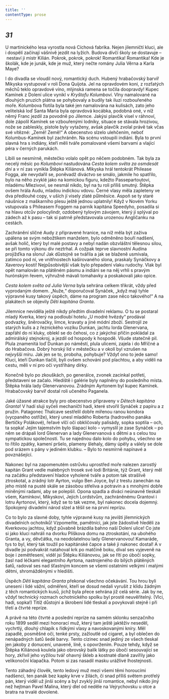 ```yaml
---
title: ''
contentType: prose
---
```


<section>

## _31_

U martinického lesa vyrostla nová Cíchová fabrika. Nejen jilemničtí kluci, ale i dospělí začínají vášnivě jezdit na lyžích. Budova dívčí školy se dostavuje – nestaví ji mistr Kilián. Pokrok, pokrok, pokrok! Romantika! Romantika! Kde je školák, kde je junák, kde je muž, který nečte romány Julia Věrna a Karla Maye?

I do divadla se vloudil nový, romantický duch. Hubený hrabačovský barvíř Mikyska vystupoval v roli Dona Quijota. Jel na opravdovém koni, z rozťatých měchů teklo opravdové víno, mlýnská ramena se točila doopravdy! Kupec Kamínek z Dolení ulice vynikl v _Kryštofu Kolumbovi_. Vlny namalované na dlouhých pruzích plátna se pohybovaly a budily tak iluzi rozbouřeného moře. Kolumbova flotila byla také jen namalována na kulisách, zato jeho velitelská loď Santa Maria byla opravdová kocábka, podobná oné, v níž němý Franc jezdil za povodně po Jilemce. Jakýsi plavčík visel v ráhnoví, dole zápolil Kamínek se vzbouřenými lodníky, situace se stávala hrozivou, nože se zableskly, pistole byly vytaženy, avšak plavčík zvolal právě tak včas své vítězné: „Země! Země!“ A obecenstvo slzelo ulehčením, neboť Kolumbus-Kamínek byl zachráněn. Na scénu vstoupili indiáni. Byla to první slavná hra s indiány, kteří měli tváře pomalované všemi barvami a vlající péra v černých parukách.

Líbili se nesmírně, městečko volalo opět po něčem podobném. Tak byla za necelý měsíc po _Kolumbovi_ nastudována _Cesta kolem světa za osmdesát dní_ a v ní zas vynikla Štěpka Kiliánová. Mikyska hrál tentokrát Philease Fogga, ale nevydařil se, poněvadž diváctvo se smálo, jakmile ho spatřilo, bylo na něho zvyklé jako na komickou figuru, kdežto Passepartoutovi, mladému Mlezivovi, se nesmál nikdo, byl na tu roli příliš smutný. Štěpka ovšem hrála Audu, mladou indickou vdovu. Černé vlasy měla zapleteny ve dva předlouhé copy, v uších jí visely zlaté půlměsíce. Aspoň se ty staré náušnice z maškarního plesu ještě jednou uplatnily! Když v Novém Yorku vstupovala s Phileasem Foggem na parník kapitána Speedyho, posadila si na hlavu otcův polocylindr, ozdobený tylovým závojem, který jí splýval po zádech až k pasu – tak si patrně představovala urozenou Angličanku na cestách.

Zachránění sličné Audy z připravené hranice, na níž měla být zaživa upálena se svým nebožtíkem manželem, bylo odměněno bouří nadšení, avšak holič, který byl malé postavy a nebyl nadán obzvláštní tělesnou silou, se při tomto výkonu div neztrhal. A cožpak teprve slavnostní Audina projížďka na slonu! Jak důstojně se tvářila a jak se blaženě usmívala, zatímco pod ní, ve vnitřnostech kašírovaného slona, praskaly Synáčkovy a Xaverovy kosti! Nejpůsobivější však bylo přepadení vlaku rudochy. Vlak byl opět namalován na plátěném pásmu a indiáni se na něj vrhli s pravým hurónským řevem, výhružně mávali tomahavky a poskakovali jako opice.

_Cesta kolem světa_ _od Julia Verna_ byla sehrána celkem třikrát, vždy před vyprodaným domem. „Nuže,“ doporučoval Synáček, „když mají tyhle výpravné kusy takový úspěch, dáme na program zase něco takového!“ A na plakátech se objevily _Děti kapitána Granta_.

Jilemnice neviděla ještě nikdy předtím divadelní reklamu. O tu se postaral mladý Kverka, který na podloubí hotelu „U modré hvězdy“ prodával podvazky, šněrovačky, límce, kravaty a jiné módní zboží. Sestrojil ze starých kulis a z řeznického vozíku Dunkan, jachtu lorda Glenervana, zapřáhl do ní kluky, oblekl se do čehosi, co z jakýchsi příčin pokládal za admirálský stejnokroj, a jezdil od hospody k hospodě. Všude statečně pil. Plula znamenitá loď Dunkan po náměstí, plula ulicemi, zajela i do Mříčné a do Hrabačova. Dobrý horský lid v městečku a v okolí byl vzrušen na nejvyšší míru. Jak jen se to, proboha, pohybuje? Vždyť ono to jede samo! Kluci, kteří Dunkan tlačili, byli ovšem schováni pod plachtou, a aby viděli na cestu, měli v ní pro oči vystříhány dírky.

Konečně bylo po zkouškách, po generálce, zvonek zacinkal potřetí, představení se začalo. Hlediště i galérie byly naplněny do posledního místa. Štěpka hrála lady Glenervanovou. Zrádným Ayrtonem byl kupec Kamínek. Hrabačovský barvíř dostal roli učeného Paganela.

Jaké úžasné atrakce byly pro obecenstvo připraveny v _Dětech kapitána Granta_! V hadí sluji syčeli mechaničtí hadi, které stvořil Synáček z papíru a z pružin. Patagonec Thalcave sestřelil dobře mířenou ranou kondora (vycpaného ostříže), který unesl mladého Roberta (hadrového panáka Bertičky Polákové), řeřavé vlčí oči obkličovaly palisády, sopka soptila – och, ta sopka! Jejím tajemstvím bylo šlapací kolo – vymyslil je zase Synáček – po něm se drápali lord Glenervan a lady Glenervanová s dětmi a s celou tou sympatickou společností. Tu se najednou dalo kolo do pohybu, všechno se to řítilo zpátky, kamení pršelo, plameny šlehaly, dámy úpěly a válely se dole pod srázem s pány v jediném klubku. – Bylo to nesmírně napínavé a povznášející.

Nakonec byl na zapomenutém ostrůvku uprostřed moře nalezen zarostlý kapitán Grant vedle malebných trosek své lodi Británie, týž Grant, který měl na začátku představení hladce vyholené tváře a potom tak strašlivě ztroskotal, a zrádný lotr Ayrton, vulgo Ben Joyce, byl z trestu zanechán na jeho místě na pusté skále se zásobou střeliva a potravin a s mnohými dobře míněnými radami, aby se polepšil. Opona spadla a diváci neúnavně tleskali všem, Kamínkovi, Mikyskovi, Jejich Lordstvům, zachráněnému Grantovi i lotru Ayrtonovi, který, když se to tak vezme, byl nakonec docela dojemný. Spokojený divadelní národ slzel a těšil se na první reprízu.

Co to bylo za slavné doby, tyhle výpravné kusy na jevišti jilemnických divadelních ochotníků! Vzpomeňte, pamětníci, jak jste žádostivě hleděli za Kverkovou jachtou, když půvabně brázdila bahno naší Dolení ulice! Co jste si jako kluci nahráli na dvorku Plíškova domu na ztroskotání, na ubohého Granta, a vy, děvčátka, na neodolatelnou lady Glenervanovou! Kamaráde, tys to byl, který tak toužil po kapitánské čapce a také ji nakonec dostal! A v divadle jsi podvakrát natahoval krk po matčině boku, díval ses vyjeveně na boje i zemětřesení, viděl jsi Štěpku Kiliánovou, jak se řítí po úbočí sopky, žasl nad léčkami elegantního Ayrtona, nastrojeného do bílých plátěných šatů, radoval ses nad šťastným koncem se všemi ostatními velkými i malými dětmi, shromážděnými v hledišti.

Úspěch _Dětí kapitána Granta_ překonal všechno očekávání. Tou hrou byli uneseni i lidé vážní, odměření, kteří se dosud nedali vyrušit z klidu žádným z těch romantických kusů, jichž byla přece sehrána již celá série. Jak by ne, vždyť technický rozmach ochotnického spolku byl prostě neuvěřitelný. (Vlci, hadi, sopka!) Titíž důstojní a škrobení lidé tleskali a povykovali stejně i při třetí a čtvrté repríze.

A právě na této čtvrté a poslední repríze na samém sklonku senzačního roku 1899 seděl mezi honorací muž, který tam ještě jaktěživ neseděl, vychrtlý, dlouhý chlapík s řídkými vlasy a navoskovanými kníry. Měl zapadlé, posměšné oči, tenké prsty, zažloutlé od cigaret, a byl oblečen do nenápadných šatů šedé barvy. Tento cizinec snad jediný ze všech tleskal jen jakoby z donucení, unaveně, líně, s opovržením. Pouze tehdy, když se Štěpka Kiliánová koulela jako obrovský balík látky po úbočí sesouvající se hory, zkřivil jeho vyžilou tvář ohavný škleb a kostnaté dlaně zavířily jako velikonoční klapačka. Potom si zas nasadil masku urážlivé lhostejnosti.

Tento záhadný člověk, tento ledový muž mezi všemi těmi horoucími nadšenci, ten panák bez kapky krve v žilách, či snad příliš světem protřelý pán, který viděl už jinší scény a byl zvyklý jinší romantice, nebyl nikdo jiný než hejtman Pavel Malina, který dlel od neděle na Vejrychovsku u otce a bratra na trvalé dovolené.

</section>
